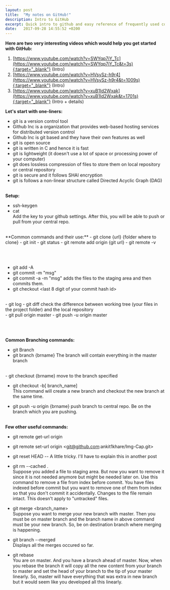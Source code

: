 ```yaml
---
layout: post
title:  "My notes on GitHub!"
description: Intro to GitHub
excerpt: Quick intro to github and easy reference of frequently used commands 
date:   2017-09-28 14:55:52 +0200
---
```

**Here are two very interesting videos which would help you get started with GitHub:**
1. [https://www.youtube.com/watch?v=SWYqp7iY_Tc](https://www.youtube.com/watch?v=SWYqp7iY_Tc&t=3s){:target="_blank"} (Intro)
2. [https://www.youtube.com/watch?v=HVsySz-h9r4](https://www.youtube.com/watch?v=HVsySz-h9r4&t=1009s){:target="_blank"} (Intro)
3. [https://www.youtube.com/watch?v=xuB1Id2Wxak](https://www.youtube.com/watch?v=xuB1Id2Wxak&t=1701s){:target="_blank"} (Intro + details)

**Let's start with one-liners:**
- git is a version control tool 
- Github Inc is a organization that provides web-based hosting services for distributed version control
- Github Inc is git based and they have their own features as well
- git is open source 
- git is  written in C and hence it is fast
- git is lightweight (it doesn't use a lot of space or processing power of your computer)
- git does lossless compression of files to store them on local repository or central repository 
- git is secure and it follows SHAI encryption
- git is follows a non-linear structure called Directed Acyclic Graph (DAG)
<br><br>

**Setup:**
- ssh-keygen
- cat <path of ssh key>
<br> Add the key to your github settings. After this, you will be able to push or pull from your central repo.
  
<br>
**Common commands and their use:**
- git clone {url} {folder where to clone}
- git init
- git status
- git remote add origin {git url}
- git remote -v

<br><br>
- git add -A
- git commit -m "msg"
- git commit -a -m "msg"
adds the files to the staging area and then commits them.
- git checkout <last 8 digit of your commit hash id> <filename to revert>

<br>
- git log
- git diff
check the difference between working tree (your files in the project folder) and the local repository  

<br>
- git pull origin master
- git push -u origin master

<br><br>

**Common Branching commands:**
- git Branch
- git branch {brname}
The branch will contain everything in the master branch

<br>
- git checkout {brname}
move to the branch specified

- git checkout -b[ branch_name]
<br>This command will create a new branch and checkout the new branch at the same time.

- git push -u origin {brname}
push branch to central repo. Be on the branch which you are pushing. 
<br><br>

**Few other useful commands:**
- git remote get-url origin
- git remote set-url origin  <git@github.com:ankit1khare/Img-Cap.git>

- git reset HEAD --
A little tricky. I'll have to explain this in another post

- git rm --cached . 
<br>Suppose you added a file to staging area. But now you want to remove it since it is not needed anymore but might be needed later on. Use this command to remove a file from index before commit. You have files indexed before commit but you want to remove one of them from index so that you don't commit it accidentally. Changes to the file remain intact. This doesn't apply to "untracked" files.

- git merge <branch_name>
<br>Suppose you want to merge your new branch with master. Then you must be on master branch and the branch name in above command must be your new branch. So, be on destination branch where merging is happening.

- git branch --merged
<br> Displays all the merges occured so far.

- git rebase <branch-name>
<br> You are on master. And you have a branch ahead of master. Now, when you rebase the branch it will copy all the new content from your branch to master and set the head of your branch to the tip of your master linearly. So, master will have everything that was extra in new branch but it would seem like you developed all this linearly.
  

